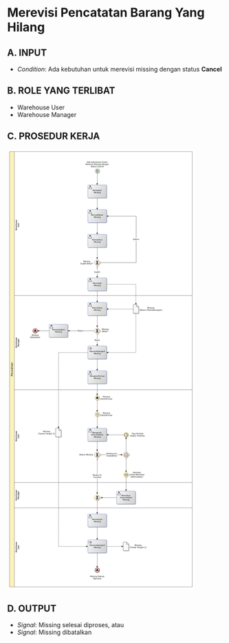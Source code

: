 # Merevisi Pencatatan Barang Yang Hilang

## <a name="input">A. INPUT</a>

* *Condition*: Ada kebutuhan untuk merevisi missing dengan status **Cancel**

## <a name="role">B. ROLE YANG TERLIBAT</a>

* Warehouse User
* Warehouse Manager

## <a name="prosedur">C. PROSEDUR KERJA</a>

![](../img/merevisi-barang-hilang.png)

## <a name="output">D. OUTPUT</output>

* *Signal*: Missing selesai diproses, atau
* *Signal*: Missing dibatalkan
